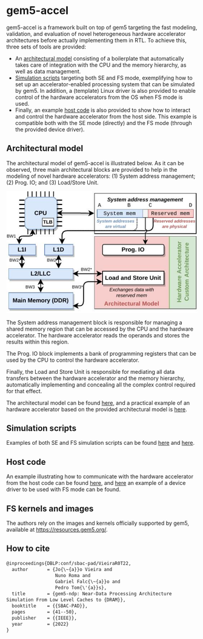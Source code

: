 # gem5-accel

gem5-accel is a framework built on top of gem5 targeting the fast modeling, validation, and evaluation of novel heterogeneous hardware accelerator architectures before actually implementing them in RTL. To achieve this, three sets of tools are provided:
* An [architectural model](#architectural-model) consisting of a boilerplate that automatically takes care of integration with the CPU and the memory hierarchy, as well as data management.
* [Simulation scripts](#simulation-scripts) targeting both SE and FS mode, exemplifying how to set up an accelerator-enabled processing system that can be simulated by gem5. In addition, a (template) Linux driver is also provided to enable control of the hardware accelerators from the OS when FS mode is used.
* Finally, an example [host code](#host-code) is also provided to show how to interact and control the hardware accelerator from the host side. This example is compatible both with the SE mode (directly) and the FS mode (through the provided device driver).

## Architectural model

The architectural model of gem5-accel is illustrated below. As it can be observed, three main architectural blocks are provided to help in the modeling of novel hardware accelerators: (1) System address management; (2) Prog. IO; and (3) Load/Store Unit.

![architectural model](figs/architectural_model.jpg)

The System address management block is responsible for managing a shared memory region that can be accessed by the CPU and the hardware accelerator. The hardware accelerator reads the operands and stores the results within this region.

The Prog. IO block implements a bank of programming registers that can be used by the CPU to control the hardware accelerator.

Finally, the Load and Store Unit is responsible for mediating all data transfers between the hardware accelerator and the memory hierarchy, automatically implementing and concealing all the complex control required for that effect.

The architectural model can be found [here](src/ndp), and a practical example of an hardware accelerator based on the provided architectural model is [here](src/gemmini_dev_a). 

## Simulation scripts

Examples of both SE and FS simulation scripts can be found [here](configs/ndp) and [here](configs/gemmini).

## Host code

An example illustrating how to communicate with the hardware accelerator from the host code can be found [here](tests/test-progs/gemmini-apps), and [here](tests/test-progs/ndp/ndp_dev_a/driver) an example of a device driver to be used with FS mode can be found.

## FS kernels and images

The authors rely on the images and kernels officially supported by gem5, available at https://resources.gem5.org/.

## How to cite

```
@inproceedings{DBLP:conf/sbac-pad/VieiraR0T22,
  author       = {Jo{\~{a}}o Vieira and
                  Nuno Roma and
                  Gabriel Falc{\~{a}}o and
                  Pedro Tom{\'{a}}s},
  title        = {gem5-ndp: Near-Data Processing Architecture Simulation From Low Level Caches to {DRAM}},
  booktitle    = {{SBAC-PAD}},
  pages        = {41--50},
  publisher    = {{IEEE}},
  year         = {2022}
}
```
